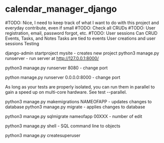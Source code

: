 # calendar_manager_django
#TODO: Nice, I need to keep track of what I want to do with this project and everyday contribute, even if small
#TODO: Check all CRUDs
#TODO: User registration, email, password forgot, etc.
#TODO: User sessions
Can CRUD Events, Tasks, and Notes
Tasks are tied to events
User creations and user sessions
Testing

django-admin startproject mysite - creates new project
python3 manage.py runserver - run server at  http://127.0.0.1:8000/

python3 manage.py runserver 8080 - change port

python manage.py runserver 0.0.0.0:8000 - change port

As long as your tests are properly isolated, you can run them in parallel to gain a speed up on multi-core hardware. See test --parallel.

python3 manage.py makemigrations NAMEOFAPP - updates changes to database
python3 manage.py migrate - applies changes to database

python3 manage.py sqlmigrate nameofapp 00XXX - number of edit

python3 manage.py shell - SQL command line to objects

python3 manage.py createsuperuser